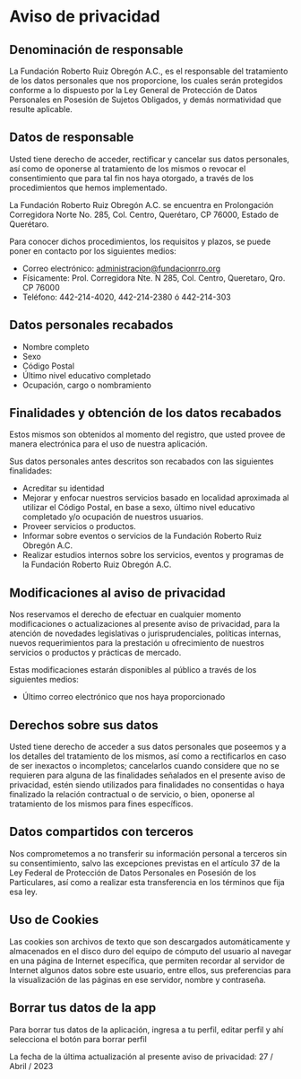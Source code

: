 # Aviso de privacidad

## Denominación de responsable

La Fundación Roberto Ruiz Obregón A.C., es el responsable del tratamiento de los datos personales que nos proporcione, los cuales serán protegidos conforme a lo dispuesto por la Ley General de Protección de Datos Personales en Posesión de Sujetos Obligados, y demás normatividad que resulte aplicable.

## Datos de responsable

Usted tiene derecho de acceder, rectificar y cancelar sus datos personales, así como de oponerse al tratamiento de los mismos o revocar el consentimiento que para tal fin nos haya otorgado, a través de los procedimientos que hemos implementado.

La Fundación Roberto Ruiz Obregón A.C. se encuentra en Prolongación Corregidora Norte No. 285, Col. Centro, Querétaro, CP 76000, Estado de Querétaro.

Para conocer dichos procedimientos, los requisitos y plazos, se puede poner en contacto por los siguientes medios:

- Correo electrónico: administracion@fundacionrro.org
- Físicamente: Prol. Corregidora Nte. N 285, Col. Centro, Queretaro, Qro. CP 76000
- Teléfono: 442-214-4020, 442-214-2380 ó 442-214-303

## Datos personales recabados

- Nombre completo
- Sexo
- Código Postal
- Último nivel educativo completado
- Ocupación, cargo o nombramiento

## Finalidades y obtención de los datos recabados

Estos mismos son obtenidos al momento del registro, que usted provee de manera electrónica para el uso de nuestra aplicación.

Sus datos personales antes descritos son recabados con las siguientes finalidades:

- Acreditar su identidad
- Mejorar y enfocar nuestros servicios basado en localidad aproximada al utilizar el Código Postal, en base a sexo, último nivel educativo completado y/o ocupación de nuestros usuarios.
- Proveer servicios o productos.
- Informar sobre eventos o servicios de la Fundación Roberto Ruiz Obregón A.C.
- Realizar estudios internos sobre los servicios, eventos y programas de la Fundación Roberto Ruiz Obregón A.C.

## Modificaciones al aviso de privacidad

Nos reservamos el derecho de efectuar en cualquier momento modificaciones o actualizaciones al presente aviso de privacidad, para la atención de novedades legislativas o jurisprudenciales, políticas internas, nuevos requerimientos para la prestación u ofrecimiento de nuestros servicios o productos y prácticas de mercado.

Estas modificaciones estarán disponibles al público a través de los siguientes medios:

- Último correo electrónico que nos haya proporcionado

## Derechos sobre sus datos

Usted tiene derecho de acceder a sus datos personales que poseemos y a los detalles del tratamiento de los mismos, así como a rectificarlos en caso de ser inexactos o incompletos; cancelarlos cuando considere que no se requieren para alguna de las finalidades señalados en el presente aviso de privacidad, estén siendo utilizados para finalidades no consentidas o haya finalizado la relación contractual o de servicio, o bien, oponerse al tratamiento de los mismos para fines específicos.

## Datos compartidos con terceros

Nos comprometemos a no transferir su información personal a terceros sin su consentimiento, salvo las excepciones previstas en el artículo 37 de la Ley Federal de Protección de Datos Personales en Posesión de los Particulares, así como a realizar esta transferencia en los términos que fija esa ley.


## Uso de Cookies

Las cookies son archivos de texto que son descargados automáticamente y almacenados en el disco duro del equipo de cómputo del usuario al navegar en una página de Internet específica, que permiten recordar al servidor de Internet algunos datos sobre este usuario, entre ellos, sus preferencias para la visualización de las páginas en ese servidor, nombre y contraseña.

## Borrar tus datos de la app

Para borrar tus datos de la aplicación, ingresa a tu perfil, editar perfil y ahí selecciona el botón para borrar perfil

La fecha de la última actualización al presente aviso de privacidad: 27 / Abril / 2023
